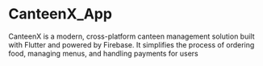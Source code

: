 # CanteenX_App
CanteenX is a modern, cross-platform canteen management solution built with Flutter and powered by Firebase. It simplifies the process of ordering food, managing menus, and handling payments for users

